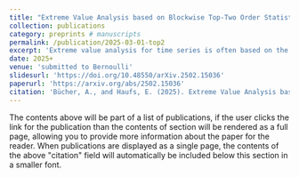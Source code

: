```yaml
---
title: "Extreme Value Analysis based on Blockwise Top-Two Order Statistics"
collection: publications
category: preprints # manuscripts
permalink: /publication/2025-03-01-top2
excerpt: 'Extreme value analysis for time series is often based on the block maxima method, in particular for environmental applications. In the classical univariate case, the latter is based on fitting an extreme-value distribution to the sample of (annual) block maxima. Mathematically, the target parameters of the extreme-value distribution also show up in limit results for other high order statistics, which suggests estimation based on blockwise large order statistics. It is shown that a naive approach based on maximizing an inde- pendence log-likelihood yields an estimator that is inconsistent in general. A consistent, bias-corrected estimator is proposed, and is analyzed theoretically and in finite-sample simulation studies. The new estimator is shown to be more efficient than traditional counterparts, for instance for estimating large return levels or return periods'
date: 2025+
venue: 'submitted to Bernoulli'
slidesurl: 'https://doi.org/10.48550/arXiv.2502.15036'
paperurl: 'https://arxiv.org/abs/2502.15036'
citation: 'Bücher, A., and Haufs, E. (2025). Extreme Value Analysis based on Blockwise Top-Two Order Statistics. arXiv preprint submitted to Bernoulli. https://arxiv.org/abs/2502.15036'
---
```


The contents above will be part of a list of publications, if the user clicks the link for the publication than the contents of section will be rendered as a full page, allowing you to provide more information about the paper for the reader. When publications are displayed as a single page, the contents of the above "citation" field will automatically be included below this section in a smaller font.
